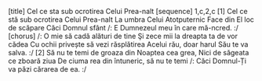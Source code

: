 [title] Cel ce sta sub ocrotirea Celui Prea-nalt
[sequence] 1,c,2,c
[1]
Cel ce stă sub ocrotirea Celui Prea-nalt
La umbra Celui Atotputernic
Face din El loc de scăpare
Căci Domnul sfânt
/: E Dumnezeul meu în care mă-ncred. :/
[chorus]
/: O mie să cadă alături de tine
Şi zece mii la dreapta ta de vor cădea
Cu ochii privește să vezi răsplătirea
Acelui rău, doar harul Său te va salva. :/
[2]
Să nu te temi de groaza din
Noaptea cea grea,
Nici de săgeata ce zboară ziua
De ciuma rea din întuneric, să nu te temi
/: Căci Domnul-Ți va păzi cărarea de ea. :/

